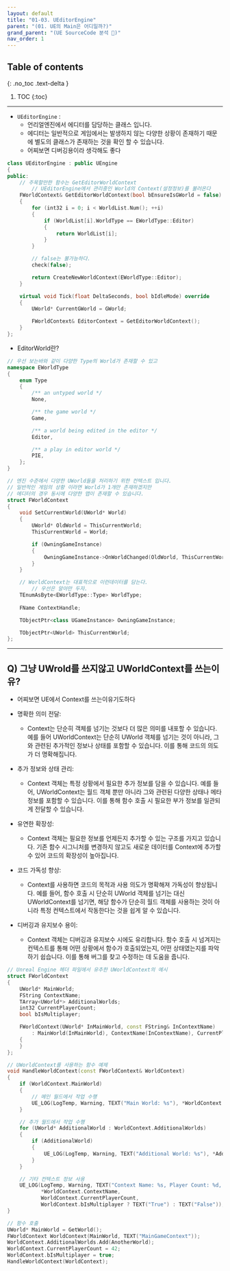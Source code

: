 ```yaml
---
layout: default
title: "01-03. UEditorEngine"
parent: "(01. UE의 Main은 어디일까?)"
grand_parent: "(UE SourceCode 분석 🤖)"
nav_order: 1
---
```


## Table of contents
{: .no_toc .text-delta }

1. TOC
{:toc}

---

* `UEditorEngine` : 
    * 언리얼엔진에서 에디터를 담당하는 클래스 입니다. 
    * 에디터는 일반적으로 게임에서는 발생하지 않는 다양한 상황이 존재하기 때문에 별도의 클래스가 존재하는 것을 확인 할 수 있습니다.
    * 어찌보면 디버깅용이라 생각해도 좋다

```cpp
class UEditorEngine : public UEngine
{
public:
    // 주목할만한 함수는 GetEditorWorldContext
        // UEditorEngine에서 관리중인 World의 Context(설정정보)를 불러온다
    FWorldContext& GetEditorWorldContext(bool bEnsureIsGWorld = false)
    {
        for (int32 i = 0; i < WorldList.Num(); ++i)
        {
            if (WorldList[i].WorldType == EWorldType::Editor)
            {
                return WorldList[i];
            }
        }

        // false는 불가능하다. 
        check(false); 

        return CreateNewWorldContext(EWorldType::Editor);
    }

    virtual void Tick(float DeltaSeconds, bool bIdleMode) override
    {
        UWorld* CurrentGWorld = GWorld;

        FWorldContext& EditorContext = GetEditorWorldContext();
    }
};
```

* EditorWorld란?

```cpp
// 우선 보는바와 같이 다양한 Type의 World가 존재할 수 있고
namespace EWorldType
{
    enum Type
    {
        /** an untyped world */
        None,

        /** the game world */
        Game,

        /** a world being edited in the editor */
        Editor,

        /** a play in editor world */
        PIE,
    };
}
```

```cpp
// 엔진 수준에서 다양한 UWorld들을 처리하기 위한 컨텍스트 입니다. 
// 일반적인 게임의 상황 이라면 World가 1개만 존재하겠지만 
// 에디터의 경우 동시에 다양한 맵이 존재할 수 있습니다.
struct FWorldContext
{
    void SetCurrentWorld(UWorld* World)
    {
        UWorld* OldWorld = ThisCurrentWorld;
        ThisCurrentWorld = World;

        if (OwningGameInstance)
        {
            OwningGameInstance->OnWorldChanged(OldWorld, ThisCurrentWorld);
        }
    }

    // WorldContext는 대표적으로 이런데이터를 담는다.
        // 우선은 알아만 두자.
    TEnumAsByte<EWorldType::Type> WorldType;
    
    FName ContextHandle;

    TObjectPtr<class UGameInstance> OwningGameInstance;

    TObjectPtr<UWorld> ThisCurrentWorld;
};
```

---

## Q) 그냥 UWrold를 쓰지않고 UWorldContext를 쓰는이유?

* 어찌보면 UE에서 Context를 쓰는이유기도하다

* 명확한 의미 전달:
    * Context는 단순히 객체를 넘기는 것보다 더 많은 의미를 내포할 수 있습니다. 예를 들어 UWorldContext는 단순히 UWorld 객체를 넘기는 것이 아니라, 그와 관련된 추가적인 정보나 상태를 포함할 수 있습니다. 이를 통해 코드의 의도가 더 명확해집니다.
* 추가 정보와 상태 관리:
    * Context 객체는 특정 상황에서 필요한 추가 정보를 담을 수 있습니다. 예를 들어, UWorldContext는 월드 객체 뿐만 아니라 그와 관련된 다양한 상태나 메타 정보를 포함할 수 있습니다. 이를 통해 함수 호출 시 필요한 부가 정보를 일관되게 전달할 수 있습니다.
* 유연한 확장성:
    * Context 객체는 필요한 정보를 언제든지 추가할 수 있는 구조를 가지고 있습니다. 기존 함수 시그니처를 변경하지 않고도 새로운 데이터를 Context에 추가할 수 있어 코드의 확장성이 높아집니다.
* 코드 가독성 향상:
    * Context를 사용하면 코드의 목적과 사용 의도가 명확해져 가독성이 향상됩니다. 예를 들어, 함수 호출 시 단순히 UWorld 객체를 넘기는 대신 UWorldContext를 넘기면, 해당 함수가 단순히 월드 객체를 사용하는 것이 아니라 특정 컨텍스트에서 작동한다는 것을 쉽게 알 수 있습니다.
* 디버깅과 유지보수 용이:
    * Context 객체는 디버깅과 유지보수 시에도 유리합니다. 함수 호출 시 넘겨지는 컨텍스트를 통해 어떤 상황에서 함수가 호출되었는지, 어떤 상태였는지를 파악하기 쉽습니다. 이를 통해 버그를 찾고 수정하는 데 도움을 줍니다.

```cpp
// Unreal Engine 헤더 파일에서 유추한 UWorldContext의 예시
struct FWorldContext
{
    UWorld* MainWorld;
    FString ContextName;
    TArray<UWorld*> AdditionalWorlds;
    int32 CurrentPlayerCount;
    bool bIsMultiplayer;

    FWorldContext(UWorld* InMainWorld, const FString& InContextName)
        : MainWorld(InMainWorld), ContextName(InContextName), CurrentPlayerCount(0), bIsMultiplayer(false)
    {
    }
};

// UWorldContext를 사용하는 함수 예제
void HandleWorldContext(const FWorldContext& WorldContext)
{
    if (WorldContext.MainWorld)
    {
        // 메인 월드에서 작업 수행
        UE_LOG(LogTemp, Warning, TEXT("Main World: %s"), *WorldContext.MainWorld->GetName());
    }

    // 추가 월드에서 작업 수행
    for (UWorld* AdditionalWorld : WorldContext.AdditionalWorlds)
    {
        if (AdditionalWorld)
        {
            UE_LOG(LogTemp, Warning, TEXT("Additional World: %s"), *AdditionalWorld->GetName());
        }
    }

    // 기타 컨텍스트 정보 사용
    UE_LOG(LogTemp, Warning, TEXT("Context Name: %s, Player Count: %d, Is Multiplayer: %s"), 
           *WorldContext.ContextName, 
           WorldContext.CurrentPlayerCount, 
           WorldContext.bIsMultiplayer ? TEXT("True") : TEXT("False"));
}

// 함수 호출
UWorld* MainWorld = GetWorld();
FWorldContext WorldContext(MainWorld, TEXT("MainGameContext"));
WorldContext.AdditionalWorlds.Add(AnotherWorld);
WorldContext.CurrentPlayerCount = 42;
WorldContext.bIsMultiplayer = true;
HandleWorldContext(WorldContext);

```